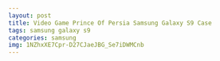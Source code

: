 ```yaml
---
layout: post
title: Video Game Prince Of Persia Samsung Galaxy S9 Case
tags: samsung galaxy s9
categories: samsung
img: 1NZhxXE7Cpr-D27CJaeJBG_Se7iDWMCnb
---
```

